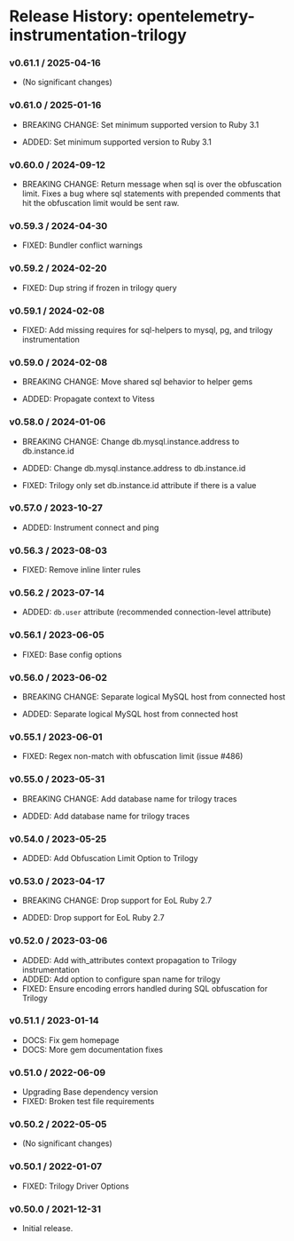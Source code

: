 # Release History: opentelemetry-instrumentation-trilogy

### v0.61.1 / 2025-04-16

* (No significant changes)

### v0.61.0 / 2025-01-16

* BREAKING CHANGE: Set minimum supported version to Ruby 3.1

* ADDED: Set minimum supported version to Ruby 3.1

### v0.60.0 / 2024-09-12

- BREAKING CHANGE: Return message when sql is over the obfuscation limit. Fixes a bug where sql statements with prepended comments that hit the obfuscation limit would be sent raw.

### v0.59.3 / 2024-04-30

- FIXED: Bundler conflict warnings

### v0.59.2 / 2024-02-20

- FIXED: Dup string if frozen in trilogy query

### v0.59.1 / 2024-02-08

- FIXED: Add missing requires for sql-helpers to mysql, pg, and trilogy instrumentation

### v0.59.0 / 2024-02-08

- BREAKING CHANGE: Move shared sql behavior to helper gems

- ADDED: Propagate context to Vitess

### v0.58.0 / 2024-01-06

- BREAKING CHANGE: Change db.mysql.instance.address to db.instance.id

- ADDED: Change db.mysql.instance.address to db.instance.id
- FIXED: Trilogy only set db.instance.id attribute if there is a value

### v0.57.0 / 2023-10-27

- ADDED: Instrument connect and ping

### v0.56.3 / 2023-08-03

- FIXED: Remove inline linter rules

### v0.56.2 / 2023-07-14

- ADDED: `db.user` attribute (recommended connection-level attribute)

### v0.56.1 / 2023-06-05

- FIXED: Base config options

### v0.56.0 / 2023-06-02

- BREAKING CHANGE: Separate logical MySQL host from connected host

- ADDED: Separate logical MySQL host from connected host

### v0.55.1 / 2023-06-01

- FIXED: Regex non-match with obfuscation limit (issue #486)

### v0.55.0 / 2023-05-31

- BREAKING CHANGE: Add database name for trilogy traces

- ADDED: Add database name for trilogy traces

### v0.54.0 / 2023-05-25

- ADDED: Add Obfuscation Limit Option to Trilogy

### v0.53.0 / 2023-04-17

- BREAKING CHANGE: Drop support for EoL Ruby 2.7

- ADDED: Drop support for EoL Ruby 2.7

### v0.52.0 / 2023-03-06

- ADDED: Add with_attributes context propagation to Trilogy instrumentation
- ADDED: Add option to configure span name for trilogy
- FIXED: Ensure encoding errors handled during SQL obfuscation for Trilogy

### v0.51.1 / 2023-01-14

- DOCS: Fix gem homepage
- DOCS: More gem documentation fixes

### v0.51.0 / 2022-06-09

- Upgrading Base dependency version
- FIXED: Broken test file requirements

### v0.50.2 / 2022-05-05

- (No significant changes)

### v0.50.1 / 2022-01-07

- FIXED: Trilogy Driver Options

### v0.50.0 / 2021-12-31

- Initial release.
